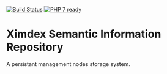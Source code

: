 [![Build Status](https://travis-ci.org/XIMDEX/xsir.svg?branch=develop)](https://travis-ci.org/XIMDEX/xsir)
[![PHP 7 ready](https://php7ready.timesplinter.ch/XIMDEX/xsir/develop/badge.svg)](https://travis-ci.org/XIMDEX/xsir)

# Ximdex Semantic Information Repository
A persistant management nodes storage system.
